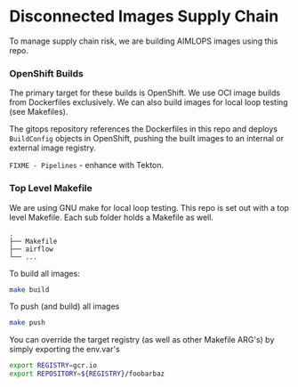 # Disconnected Images Supply Chain

To manage supply chain risk, we are building AIMLOPS images using this repo.

### OpenShift Builds

The primary target for these builds is OpenShift. We use OCI image builds from Dockerfiles exclusively. We can also build images for local loop testing (see Makefiles).

The gitops repository references the Dockerfiles in this repo and deploys `BuildConfig` objects in OpenShift, pushing the built images to an internal or external image registry.

`FIXME - Pipelines` - enhance with Tekton.

### Top Level Makefile

We are using GNU make for local loop testing. This repo is set out with a top level Makefile. Each sub folder holds a Makefile as well.

```
.
├── Makefile
├── airflow
└── ...
```

To build all images:

```bash
make build
```

To push (and build) all images

```bash
make push
```

You can override the target registry (as well as other Makefile ARG's) by simply exporting the env.var's

```bash
export REGISTRY=gcr.io
export REPOSITORY=${REGISTRY}/foobarbaz
```

